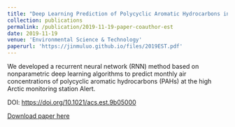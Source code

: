 ```yaml
---
title: "Deep Learning Prediction of Polycyclic Aromatic Hydrocarbons in the High Arctic"
collection: publications
permalink: /publication/2019-11-19-paper-coauthor-est 
date: 2019-11-19
venue: 'Environmental Science & Technology'
paperurl: 'https://jinmuluo.github.io/files/2019EST.pdf'
---
```

We developed a recurrent neural network (RNN) method based on nonparametric deep learning algorithms
to predict monthly air concentrations of polycyclic aromatic hydrocarbons (PAHs) at the high Arctic 
monitoring station Alert.

DOI: https://doi.org/10.1021/acs.est.9b05000

[Download paper here](https://jinmuluo.github.io/files/2019EST.pdf)
